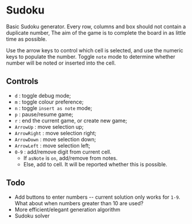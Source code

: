 # Sudoku

Basic Sudoku generator. Every row, columns and box should not contain a duplicate number, The aim of the game is to complete the board in as little time as possible.

Use the arrow keys to control which cell is selected, and use the numeric keys to populate the number. Toggle `note` mode to determine whether number will be noted or inserted into the cell.

## Controls
- `d` : toggle debug mode;
- `m` : toggle colour preference;
- `n` : toggle `insert as note` mode;
- `p` : pause/resume game;
- `r` : end the current game, or create new game;
- `ArrowUp` : move selection up;
- `ArrowRight` : move selection right;
- `ArrowDown` : move selection down;
- `ArrowLeft` : move selection left;
- `0-9` : add/remove digit from current cell.
  - If `asNote` is `on`, add/remove from notes.
  - Else, add to cell. It will be reported whether this is possible.

## Todo
- Add buttons to enter numbers -- current solution only works for `1-9`. What about when numbers greater than 10 are used?
- More efficient/elegant generation algorithm
- Sudoku solver